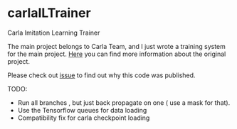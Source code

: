 # carlaILTrainer
Carla Imitation Learning Trainer


The main project belongs to Carla Team, and I just wrote a training system for the main project. [Here](https://github.com/carla-simulator/imitation-learning) you can find more information about the original project.


Please check out [issue](https://github.com/carla-simulator/imitation-learning/issues/1) to find out why this code was published. 


TODO:
* Run all branches , but just back propagate on one ( use a mask for that).
* Use the Tensorflow queues for data loading
* Compatibility fix for carla checkpoint loading 
